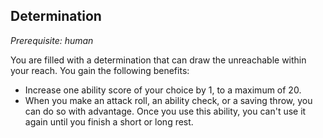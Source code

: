 ## Determination
*Prerequisite: human*

You are filled with a determination that can draw the unreachable within your reach. You gain the following benefits: 

* Increase one ability score of your choice by 1, to a maximum of 20.
* When you make an attack roll, an ability check, or a saving throw, you can do so with advantage. Once you use this ability, you can't use it again until you finish a short or long rest.


